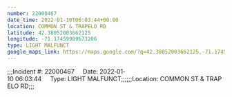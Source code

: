 ```yaml
---
number: 22000467
date_time: 2022-01-10T06:03:44+00:00
location: COMMON ST & TRAPELO RD
latitude: 42.38052003662125
longitude: -71.17459989673206
type: LIGHT MALFUNCT
google_maps_link: https://maps.google.com/?q=42.38052003662125,-71.17459989673206
---
```


;;;Incident #: 22000467     Date: 2022‐01‐10 06:03:44     Type: LIGHT MALFUNCT;;;;;;Location: COMMON ST & TRAPELO RD;;;
